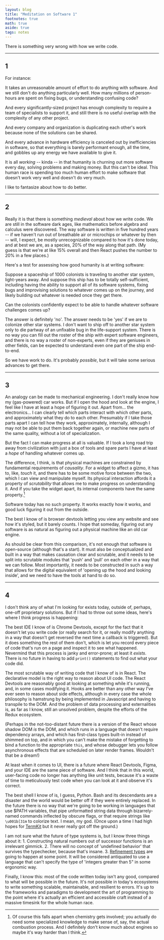 ```yaml
---
layout: blog
title: "Meditation on Software 1"
footnotes: true
math: true
aside: true
tags: notes
---
```


There is something very wrong with how we write code.

<!--more--> 

---------


## 1

For instance:

It takes an unreasonable amount of effort to do anything with software. And we still don't do anything particularly well. How many millions of person-hours are spent on fixing bugs, or understanding confusing code?

And every significantly-sized project has enough complexity to require a team of specialists to support it, and still there is no useful overlap with the complexity of any other project. 

And every company and organization is duplicating each other's work because none of the solutions can be shared. 

And every advance in hardware efficiency is canceled out by inefficiencies in software, so that everything is barely performant enough, all the time, and gobbles up any energy we have available to give it.

It is all _working_ -- kinda -- in that humanity is churning out more software every day, solving problems and making money. But this can't be ideal. This human race is spending too much human effort to make software that doesn't work very well and doesn't do very much. 

I like to fantasize about how to do better.

--------

## 2

Really it is that there is something _medieval_ about how we write code. We are still in the software dark ages, like mathematics before algebra and calculus were discovered. The way software is written in five hundred years -- if we haven't run out of breathable air or microchips or whatever by then -- will, I expect, be mostly unrecognizable compared to how it's done today, and at best we are, as a species, 20% of the way along that path. (My guess is that we're at like 15% overall and then React pushes the number to 20% in a few places.)

Here's a test for assessing how good humanity is at writing software: 

Suppose a spaceship of 1000 colonists is traveling to another star system, light-years away. And suppose this ship has to be totally self-sufficient, including having the ability to support all of its software systems, fixing bugs and improvising solutions to whatever comes up on the journey, and likely building out whatever is needed once they get there.

Can the colonists confidently expect to be able to handle whatever software challenges comes up?

The answer is definitely 'no'. The answer needs to be 'yes' if we are to colonize other star systems. I don't want to ship off to another star system only to die partway of an unfixable bug in the life-support system. There is no way you can fill out the roster of the ship with expert software engineers, and there is no way a roster of non-experts, even if they are geniuses in other fields, can be expected to understand even one part of the ship end-to-end.

So we have work to do. It's probably _possible_, but it will take some serious advances to get there.

-----------

## 3

An analogy can be made to mechanical engineering. I don't really know how my (gas-powered) car works. But if I open the hood and look at the engine, I feel like I have at least a hope of figuring it out. Apart from... the electronics... I can clearly tell which parts interact with which other parts, and approximately what they do to each other. Presumably if I take those parts apart I can tell how they work, approximately, internally, although I may not be able to put them back together again, or machine new parts of the same quality, without a lot of specialization.

But the fact I can make progress at all is valuable. If I took a long road trip away from civilization with just a box of tools and spare parts I have at least a _hope_ of handling whatever comes up.

The difference, I think, is that physical machines are constrained by fundamental requirements of _causality_. For a widget to affect a gizmo, it has to, like, _touch_ it, and there has to be some motive force between the two, which I can view and manipulate myself. Its physical interaction affords it a property of _scrutability_ that allows me to make progress on understanding it. And if you take the widget apart, its internal components have the same property.[^engine]

[^engine]: Of course this falls apart when chemistry gets involved; you actually do need some specialized knowledge to make sense of, say, the actual combustion process. And I definitely don't know much about engines so maybe it's way harder than I think.

Software today has no such property. It works exactly how it works, and good luck figuring it out from the outside.

The best I know of is browser devtools letting you view any website and see how it's styled, but it barely counts. I hope that someday, figuring out any software is as natural as figuring out a physical machine like an old car engine.

As should be clear from this comparison, it's not enough that software is open-source (although that's a start). It must also be conceptualized and built in a way that makes causation clear and scrutable, and it needs to be split into scrutable modules that 'push' and 'pull' on each other in a way that we can follow. Most importantly, it needs to be constructed in such a way that allows for the digital equivalent of 'opening up the hood and looking inside', and we need to have the tools at hand to do so.

---------

## 4

I don't think any of what I'm looking for exists today, outside of, perhaps, one-off proprietary solutions. But if I had to throw out some ideas, here's where I think progress is happening:

The best IDE I know of is Chrome Devtools, except for the fact that it doesn't let you write code (or really search for it, or really modify anything in a way that doesn't get reversed the next time a callback is triggered). But it does something the rest of them don't, which is let you record every piece of code that's run on a page and inspect it to see what happened. Nevermind that this process is janky and error-prone; at least it _exists_. There is no future in having to add `print()` statements to find out what your code did.

The most scrutable way of writing code that I know of is in React. The declarative model is the right way to reason about UI code. The React Devtools are reasonably good at looking at something while it's running, and, in some cases modifying it. Hooks are better than any other way I've ever seen to reason about side effects, although in every case the whole philosophy is hamstrung by being implemented in Javascript and having to transpile to the DOM. And the problem of data processing and externalities is, as far as I know, still an unsolved problem, despite the efforts of the Redux ecosystem.

(Perhaps in the not-too-distant future there is a version of the React whose shadow DOM _is_ the DOM, and which runs in a language that doesn't require dependency arrays, and which has first-class types built-in instead of shimmed on top, and in which you can't make the mistake of forgetting to bind a function to the appropriate `this`, and whose debugger lets you follow asynchronous effects that are scheduled on later render frames. Wouldn't that be a dream!)

At least when it comes to UI, there is a future where React Devtools, Figma, and your IDE are the same piece of software. And I think that in this world, user-facing code no longer has anything like unit tests, because it's a waste of time to meticulously test code when you can look at it and observe it's correct.

The best shell I know of is, I guess, Python. Bash and its descendants are a disaster and the world would be better off if they were entirely replaced. In the future there is no way that we're going to be working in languages that use $PATH variables, that pipe unformatted string data through bizarrely-named commands inflected by obscure flags, or that require strings like `\u001b[31m` to colorize text. I mean, my god. (Once upon a time I had high hopes for [TermKit](https://github.com/unconed/TermKit) but it never really got off the ground.)

I am not sure what the future of type systems is, but I know three things about it: 1. Constructing natural numbers out of successor functions is an irrelevant gimmick. 2. There will no concept of 'undefined behavior' that survives the typechecker, because that's insane. 3. [Refinement types](https://en.wikipedia.org/wiki/Refinement_type) are going to happen at some point. It will be considered antiquated to use a language that can't specify the type of 'integers greater than 5" in some ergonomic way.

Finally, I know this: most of the code written today isn't any good, compared to what will be possible in the future. It's not possible in today's ecosystems to write something scalable, maintainable, and resilient to errors. It's up to the frameworks and paradigms to development the art of programming to the point where it's actually an efficient and accessible craft instead of a massive timesink for the whole human race.

